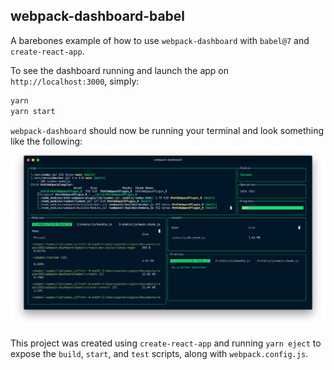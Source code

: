 ## webpack-dashboard-babel

A barebones example of how to use `webpack-dashboard` with `babel@7` and `create-react-app`.

To see the dashboard running and launch the app on `http://localhost:3000`, simply:

```sh
yarn
yarn start
```

`webpack-dashboard` should now be running your terminal and look something like the following:
![](/static/webpack-dashboard-babel.png)

This project was created using `create-react-app` and running `yarn eject` to expose the `build`, `start`, and `test` scripts, along with `webpack.config.js`.
